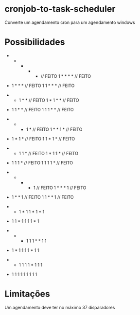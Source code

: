 # cronjob-to-task-scheduler

Converte um agendamento cron para um agendamento windows

# Possibilidades

* * * * * // FEITO
1 * * * * // FEITO
* 1 * * * // FEITO
1 1 * * * // FEITO
* * 1 * * // FEITO
1 * 1 * * // FEITO
* 1 1 * * // FEITO
1 1 1 * * // FEITO
* * * 1 * // FEITO
1 * * 1 * // FEITO
* 1 * 1 * // FEITO
1 1 * 1 * // FEITO
* * 1 1 * // FEITO
1 * 1 1 * // FEITO
* 1 1 1 * // FEITO
1 1 1 1 * // FEITO
* * * * 1 // FEITO
1 * * * 1 // FEITO
* 1 * * 1 // FEITO
1 1 * * 1 // FEITO

* * 1 * 1
1 * 1 * 1
* 1 1 * 1
1 1 1 * 1

* * * 1 1
1 * * 1 1
* 1 * 1 1
1 1 * 1 1

* * 1 1 1
1 * 1 1 1
* 1 1 1 1
1 1 1 1 1

# Limitações

Um agendamento deve ter no máximo 37 disparadores
